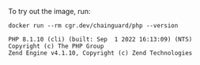 To try out the image, run:

```shell
docker run --rm cgr.dev/chainguard/php --version
```

```
PHP 8.1.10 (cli) (built: Sep  1 2022 16:13:09) (NTS)
Copyright (c) The PHP Group
Zend Engine v4.1.10, Copyright (c) Zend Technologies
```